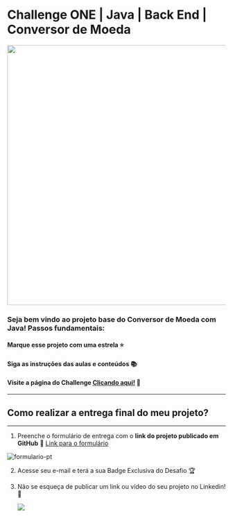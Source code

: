 # Challenge ONE | Java | Back End | Conversor de Moeda

<p align="center" >
     <img width="600" heigth="600" src="https://user-images.githubusercontent.com/91544872/163815902-db1c4e2d-a6e8-4f9b-85fa-757fd0bda39c.png">
</p>

### Seja bem vindo ao projeto base do Conversor de Moeda com Java! Passos fundamentais:

#### Marque esse projeto com uma estrela ⭐
#### Siga as instruções das aulas e conteúdos 📚
#### Visite a página do Challenge [Clicando aqui!](https://www.alura.com.br/challenges/oracle-one-back-end/conversordemoedas) 📃
---

## Como realizar a entrega final do meu projeto?
---

1) Preenche o formulário de entrega com o **link do projeto publicado em GitHub**
🔹 [Link para o formulário](https://lp.alura.com.br/alura-latam-entrega-challenge-one-portugues-back-end)

![formulario-pt](https://user-images.githubusercontent.com/91544872/218745409-d270d24a-1430-496a-b509-55c33838431d.png)

2) Acesse seu e-mail e terá a sua Badge Exclusiva do Desafio 🏆
3) Não se esqueça de publicar um link ou vídeo do seu projeto no Linkedin! 🏁

    <a href="https://www.linkedin.com/company/alura-latam/mycompany/" target="_blank"><img src="https://img.shields.io/badge/-LinkedIn-%230077B5?style=for-the-badge&logo=linkedin&logoColor=white" target="_blank"></a>    

